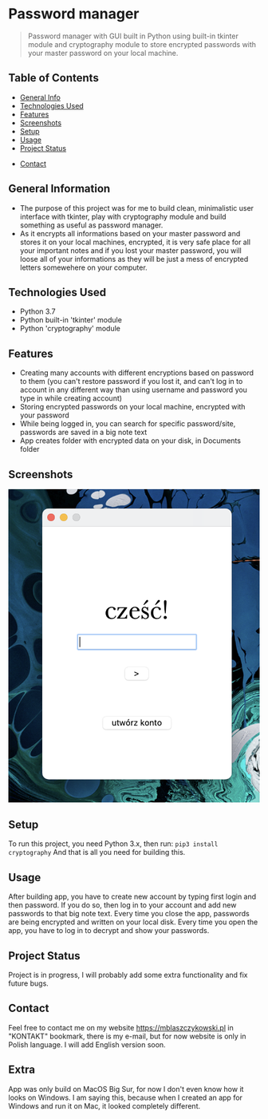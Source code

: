 # Password manager
> Password manager with GUI built in Python using built-in tkinter module and cryptography module to store encrypted passwords with your master password on your local machine.

## Table of Contents
* [General Info](#general-information)
* [Technologies Used](#technologies-used)
* [Features](#features)
* [Screenshots](#screenshots)
* [Setup](#setup)
* [Usage](#usage)
* [Project Status](#project-status)
<!-- * [Room for Improvement](#room-for-improvement) -->
* [Contact](#contact)
<!-- * [License](#license) -->


## General Information
- The purpose of this project was for me to build clean, minimalistic user interface with tkinter, play with cryptography module and build something as useful as password manager.
- As it encrypts all informations based on your master password and stores it on your local machines, encrypted, it is very safe place for all your important notes and if you lost your master password, you will loose all of your informations as they will be just a mess of encrypted letters somewehere on your computer.


## Technologies Used
- Python 3.7
- Python built-in 'tkinter' module
- Python 'cryptography' module


## Features
- Creating many accounts with different encryptions based on password to them (you can't restore password if you lost it, and can't log in to account in any different way than using username and password you type in while creating account)
- Storing encrypted passwords on your local machine, encrypted with your password
- While being logged in, you can search for specific password/site, passwords are saved in a big note text
- App creates folder with encrypted data on your disk, in Documents folder

## Screenshots
![Example screenshot](./img/screen1.png)
<!-- If you have screenshots you'd like to share, include them here. -->


## Setup
To run this project, you need Python 3.x, then run:
`pip3 install cryptography`
And that is all you need for building this.


## Usage
After building app, you have to create new account by typing first login and then password.
If you do so, then log in to your account and add new passwords to that big note text.
Every time you close the app, passwords are being encrypted and written on your local disk.
Every time you open the app, you have to log in to decrypt and show your passwords.


## Project Status
Project is in progress, I will probably add some extra functionality and fix future bugs.

<!--
## Room for Improvement

Room for improvement:
- Improvement to be done 1
- Improvement to be done 2

To do:
- Feature to be added 1
- Feature to be added 2
-->

## Contact
Feel free to contact me on my website https://mblaszczykowski.pl in "KONTAKT" bookmark, there is my e-mail, but for now website is only in Polish language. I will add English version soon.


## Extra
App was only build on MacOS Big Sur, for now I don't even know how it looks on Windows. I am saying this, because when I created an app for Windows and run it on Mac, it looked completely different.
<!-- ## License -->
<!-- This project is open source and available under the [... License](). -->

<!-- You don't have to include all sections - just the one's relevant to your project -->
